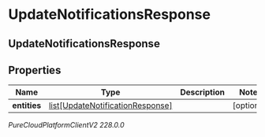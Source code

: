 # UpdateNotificationsResponse

## UpdateNotificationsResponse

## Properties

|Name | Type | Description | Notes|
|------------ | ------------- | ------------- | -------------|
| **entities** | [list[UpdateNotificationResponse]](UpdateNotificationResponse) |  | [optional] |



_PureCloudPlatformClientV2 228.0.0_

